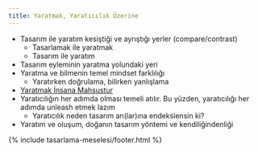```yaml
---
title: Yaratmak, Yaratıcılık Üzerine
---
```


- Tasarım ile yaratım kesiştiği ve ayrıştığı yerler (compare/contrast)
  - Tasarlamak ile yaratmak
  - Tasarım ile yaratım
- Tasarım eyleminin yaratma yolundaki yeri
- Yaratma ve bilmenin temel mindset farklılığı
  - Yaratırken doğrulama, bilirken yanlışlama
- [Yaratmak İnsana Mahsustur](../../eskizler/yaratmak-insana-mahsustur.md)
- Yaratıcılığın her adımda olması temeli atılır. Bu yüzden, yaratıcılığı her
  adımda unleash etmek lazım
  - Yaratıcılık neden tasarım an(lar)ına endekslensin ki?
- Yaratım ve oluşum, doğanın tasarım yöntemi ve kendiliğindenliği

{% include tasarlama-meselesi/footer.html %}
